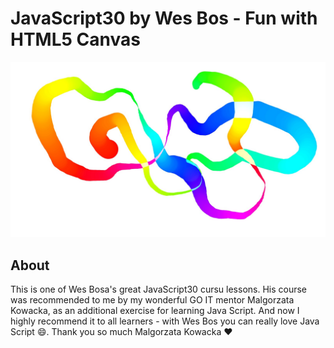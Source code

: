 # JavaScript30 by Wes Bos - Fun with HTML5 Canvas

![Desktop preview](screenshot.jpg)

## About

This is one of Wes Bosa's great JavaScript30 cursu lessons. His course was recommended to me by my wonderful GO IT mentor Malgorzata Kowacka, as an additional exercise for learning Java Script. And now I highly recommend it to all learners - with Wes Bos you can really love Java Script :smile:. Thank you so much Malgorzata Kowacka :heart:

